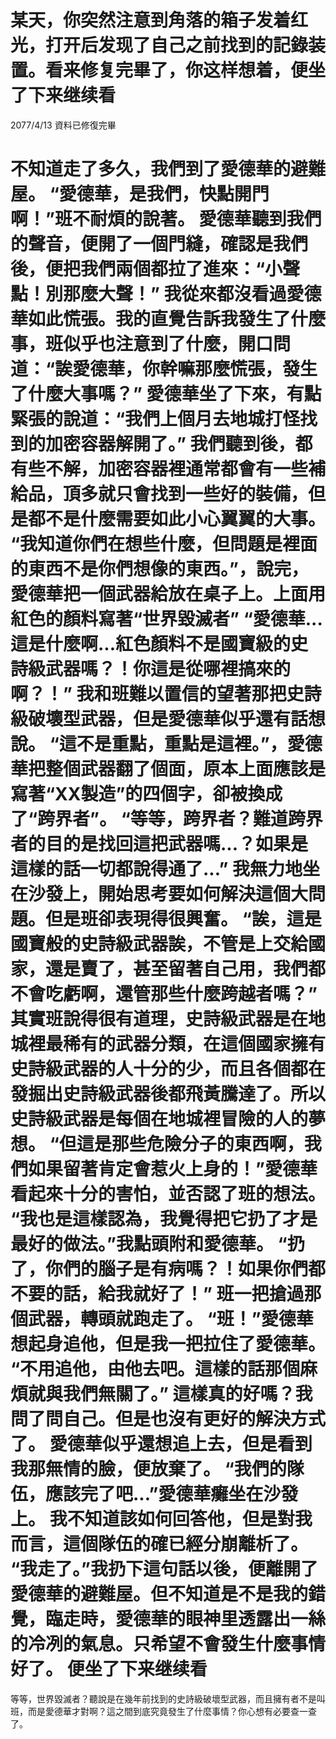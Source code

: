 某天，你突然注意到角落的箱子发着红光，打开后发现了自己之前找到的記錄装置。看来修复完畢了，你这样想着，便坐了下来继续看
=======================================================================================================================================================================
2077/4/13
資料已修復完畢

不知道走了多久，我們到了愛德華的避難屋。
“愛德華，是我們，快點開門啊！”班不耐煩的說著。
愛德華聽到我們的聲音，便開了一個門縫，確認是我們後，便把我們兩個都拉了進來：“小聲點！別那麼大聲！”
我從來都沒看過愛德華如此慌張。我的直覺告訴我發生了什麼事，班似乎也注意到了什麼，開口問道：“誒愛德華，你幹嘛那麼慌張，發生了什麼大事嗎？”
愛德華坐了下來，有點緊張的說道：“我們上個月去地城打怪找到的加密容器解開了。”
我們聽到後，都有些不解，加密容器裡通常都會有一些補給品，頂多就只會找到一些好的裝備，但是都不是什麼需要如此小心翼翼的大事。
“我知道你們在想些什麼，但問題是裡面的東西不是你們想像的東西。”，說完，愛德華把一個武器給放在桌子上。上面用紅色的顏料寫著“世界毀滅者”
“愛德華...這是什麼啊...紅色顏料不是國寶級的史詩級武器嗎？！你這是從哪裡搞來的啊？！”
我和班難以置信的望著那把史詩級破壞型武器，但是愛德華似乎還有話想說。
“這不是重點，重點是這裡。”，愛德華把整個武器翻了個面，原本上面應該是寫著“XX製造”的四個字，卻被換成了“跨界者”。
“等等，跨界者？難道跨界者的目的是找回這把武器嗎...？如果是這樣的話一切都說得通了...”
我無力地坐在沙發上，開始思考要如何解決這個大問題。但是班卻表現得很興奮。
“誒，這是國寶般的史詩級武器誒，不管是上交給國家，還是賣了，甚至留著自己用，我們都不會吃虧啊，還管那些什麼跨越者嗎？”
其實班說得很有道理，史詩級武器是在地城裡最稀有的武器分類，在這個國家擁有史詩級武器的人十分的少，而且各個都在發掘出史詩級武器後都飛黃騰達了。所以史詩級武器是每個在地城裡冒險的人的夢想。
“但這是那些危險分子的東西啊，我們如果留著肯定會惹火上身的！”愛德華看起來十分的害怕，並否認了班的想法。
“我也是這樣認為，我覺得把它扔了才是最好的做法。”我點頭附和愛德華。
“扔了，你們的腦子是有病嗎？！如果你們都不要的話，給我就好了！”
班一把搶過那個武器，轉頭就跑走了。
“班！”愛德華想起身追他，但是我一把拉住了愛德華。
“不用追他，由他去吧。這樣的話那個麻煩就與我們無關了。”
這樣真的好嗎？我問了問自己。但是也沒有更好的解決方式了。
愛德華似乎還想追上去，但是看到我那無情的臉，便放棄了。
“我們的隊伍，應該完了吧...”愛德華癱坐在沙發上。
我不知道該如何回答他，但是對我而言，這個隊伍的確已經分崩離析了。
“我走了。”我扔下這句話以後，便離開了愛德華的避難屋。但不知道是不是我的錯覺，臨走時，愛德華的眼神里透露出一絲的冷冽的氣息。只希望不會發生什麼事情好了。
便坐了下来继续看
=======================================================================================================================================================================
等等，世界毀滅者？聽說是在幾年前找到的史詩級破壞型武器，而且擁有者不是叫班，而是愛德華才對啊？這之間到底究竟發生了什麼事情？你心想有必要查一查了。
